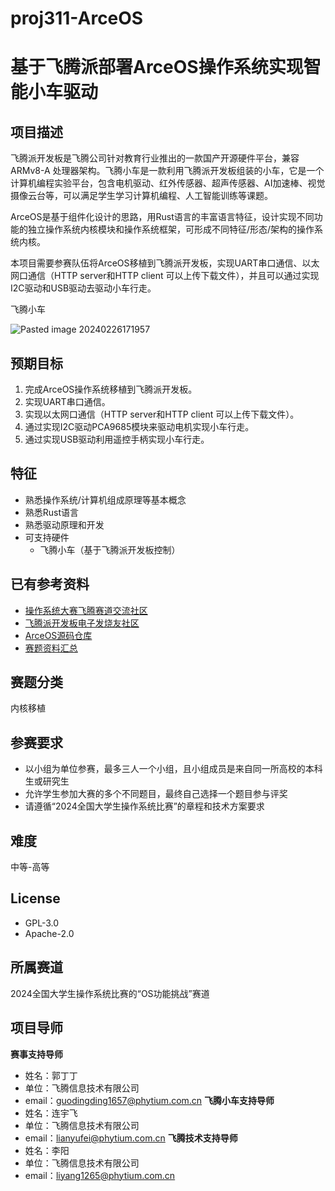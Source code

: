 # proj311-ArceOS
# 基于飞腾派部署ArceOS操作系统实现智能小车驱动

## 项目描述

飞腾派开发板是飞腾公司针对教育行业推出的一款国产开源硬件平台，兼容 ARMv8-A 处理器架构。飞腾小车是一款利用飞腾派开发板组装的小车，它是一个计算机编程实验平台，包含电机驱动、红外传感器、超声传感器、AI加速棒、视觉摄像云台等，可以满足学生学习计算机编程、人工智能训练等课题。

ArceOS是基于组件化设计的思路，用Rust语言的丰富语言特征，设计实现不同功能的独立操作系统内核模块和操作系统框架，可形成不同特征/形态/架构的操作系统内核。

本项目需要参赛队伍将ArceOS移植到飞腾派开发板，实现UART串口通信、以太网口通信（HTTP server和HTTP client 可以上传下载文件），并且可以通过实现I2C驱动和USB驱动去驱动小车行走。

飞腾小车

![Pasted image 20240226171957](https://github.com/oscomp/proj311-ArceOS/assets/160444530/507ac2e3-1624-4c42-b563-fc07824cbdc6)


## 预期目标

1. 完成ArceOS操作系统移植到飞腾派开发板。
2. 实现UART串口通信。
3. 实现以太网口通信（HTTP server和HTTP client 可以上传下载文件）。
4. 通过实现I2C驱动PCA9685模块来驱动电机实现小车行走。
5. 通过实现USB驱动利用遥控手柄实现小车行走。

## 特征

- 熟悉操作系统/计算机组成原理等基本概念
- 熟悉Rust语言
- 熟悉驱动原理和开发
- 可支持硬件
	- 飞腾小车（基于飞腾派开发板控制）

## 已有参考资料

- [操作系统大赛飞腾赛道交流社区](https://edu.phytium.com.cn/group/10)
- [飞腾派开发板电子发烧友社区](https://bbs.elecfans.com/group_1708)
- [ArceOS源码仓库](https://github.com/rcore-os/arceos)
- [赛题资料汇总](https://edu.phytium.com.cn/group/10/thread/21579)
## 赛题分类

内核移植

## 参赛要求

- 以小组为单位参赛，最多三人一个小组，且小组成员是来自同一所高校的本科生或研究生
- 允许学生参加大赛的多个不同题目，最终自己选择一个题目参与评奖
- 请遵循“2024全国大学生操作系统比赛”的章程和技术方案要求

## 难度

中等-高等

## License

- GPL-3.0
- Apache-2.0

## 所属赛道

2024全国大学生操作系统比赛的“OS功能挑战”赛道

## 项目导师

**赛事支持导师**
- 姓名：郭丁丁
- 单位：飞腾信息技术有限公司
- email：[guodingding1657@phytium.com.cn](mailto:guodingding1657@phytium.com.cn)
**飞腾小车支持导师**
- 姓名：连宇飞
- 单位：飞腾信息技术有限公司
- email：[lianyufei@phytium.com.cn](mailto:lianyufei@phytium.com.cn)
**飞腾技术支持导师**
- 姓名：李阳
- 单位：飞腾信息技术有限公司
- email：[liyang1265@phytium.com.cn](mailto:liyang1265@phytium.com.cn)
